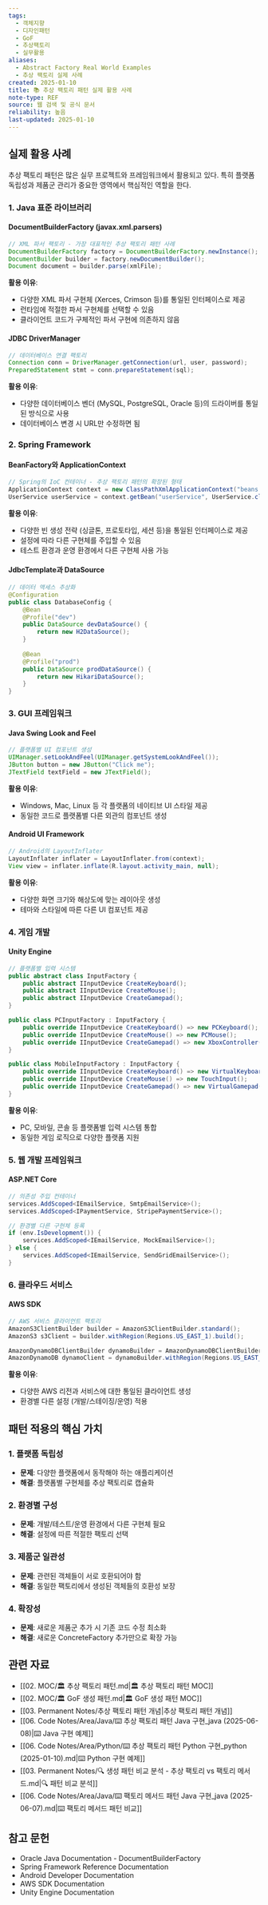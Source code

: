 ```yaml
---
tags:
  - 객체지향
  - 디자인패턴
  - GoF
  - 추상팩토리
  - 실무활용
aliases:
  - Abstract Factory Real World Examples
  - 추상 팩토리 실제 사례
created: 2025-01-10
title: 📚 추상 팩토리 패턴 실제 활용 사례
note-type: REF
source: 웹 검색 및 공식 문서
reliability: 높음
last-updated: 2025-01-10
---
```


## 실제 활용 사례

추상 팩토리 패턴은 많은 실무 프로젝트와 프레임워크에서 활용되고 있다. 특히 플랫폼 독립성과 제품군 관리가 중요한 영역에서 핵심적인 역할을 한다.

### 1. Java 표준 라이브러리

#### DocumentBuilderFactory (javax.xml.parsers)
```java
// XML 파서 팩토리 - 가장 대표적인 추상 팩토리 패턴 사례
DocumentBuilderFactory factory = DocumentBuilderFactory.newInstance();
DocumentBuilder builder = factory.newDocumentBuilder();
Document document = builder.parse(xmlFile);
```

**활용 이유**:
- 다양한 XML 파서 구현체 (Xerces, Crimson 등)를 통일된 인터페이스로 제공
- 런타임에 적절한 파서 구현체를 선택할 수 있음
- 클라이언트 코드가 구체적인 파서 구현에 의존하지 않음

#### JDBC DriverManager
```java
// 데이터베이스 연결 팩토리
Connection conn = DriverManager.getConnection(url, user, password);
PreparedStatement stmt = conn.prepareStatement(sql);
```

**활용 이유**:
- 다양한 데이터베이스 벤더 (MySQL, PostgreSQL, Oracle 등)의 드라이버를 통일된 방식으로 사용
- 데이터베이스 변경 시 URL만 수정하면 됨

### 2. Spring Framework

#### BeanFactory와 ApplicationContext
```java
// Spring의 IoC 컨테이너 - 추상 팩토리 패턴의 확장된 형태
ApplicationContext context = new ClassPathXmlApplicationContext("beans.xml");
UserService userService = context.getBean("userService", UserService.class);
```

**활용 이유**:
- 다양한 빈 생성 전략 (싱글톤, 프로토타입, 세션 등)을 통일된 인터페이스로 제공
- 설정에 따라 다른 구현체를 주입할 수 있음
- 테스트 환경과 운영 환경에서 다른 구현체 사용 가능

#### JdbcTemplate과 DataSource
```java
// 데이터 액세스 추상화
@Configuration
public class DatabaseConfig {
    @Bean
    @Profile("dev")
    public DataSource devDataSource() {
        return new H2DataSource();
    }
    
    @Bean
    @Profile("prod")
    public DataSource prodDataSource() {
        return new HikariDataSource();
    }
}
```

### 3. GUI 프레임워크

#### Java Swing Look and Feel
```java
// 플랫폼별 UI 컴포넌트 생성
UIManager.setLookAndFeel(UIManager.getSystemLookAndFeel());
JButton button = new JButton("Click me");
JTextField textField = new JTextField();
```

**활용 이유**:
- Windows, Mac, Linux 등 각 플랫폼의 네이티브 UI 스타일 제공
- 동일한 코드로 플랫폼별 다른 외관의 컴포넌트 생성

#### Android UI Framework
```java
// Android의 LayoutInflater
LayoutInflater inflater = LayoutInflater.from(context);
View view = inflater.inflate(R.layout.activity_main, null);
```

**활용 이유**:
- 다양한 화면 크기와 해상도에 맞는 레이아웃 생성
- 테마와 스타일에 따른 다른 UI 컴포넌트 제공

### 4. 게임 개발

#### Unity Engine
```csharp
// 플랫폼별 입력 시스템
public abstract class InputFactory {
    public abstract IInputDevice CreateKeyboard();
    public abstract IInputDevice CreateMouse();
    public abstract IInputDevice CreateGamepad();
}

public class PCInputFactory : InputFactory {
    public override IInputDevice CreateKeyboard() => new PCKeyboard();
    public override IInputDevice CreateMouse() => new PCMouse();
    public override IInputDevice CreateGamepad() => new XboxController();
}

public class MobileInputFactory : InputFactory {
    public override IInputDevice CreateKeyboard() => new VirtualKeyboard();
    public override IInputDevice CreateMouse() => new TouchInput();
    public override IInputDevice CreateGamepad() => new VirtualGamepad();
}
```

**활용 이유**:
- PC, 모바일, 콘솔 등 플랫폼별 입력 시스템 통합
- 동일한 게임 로직으로 다양한 플랫폼 지원

### 5. 웹 개발 프레임워크

#### ASP.NET Core
```csharp
// 의존성 주입 컨테이너
services.AddScoped<IEmailService, SmtpEmailService>();
services.AddScoped<IPaymentService, StripePaymentService>();

// 환경별 다른 구현체 등록
if (env.IsDevelopment()) {
    services.AddScoped<IEmailService, MockEmailService>();
} else {
    services.AddScoped<IEmailService, SendGridEmailService>();
}
```

### 6. 클라우드 서비스

#### AWS SDK
```java
// AWS 서비스 클라이언트 팩토리
AmazonS3ClientBuilder builder = AmazonS3ClientBuilder.standard();
AmazonS3 s3Client = builder.withRegion(Regions.US_EAST_1).build();

AmazonDynamoDBClientBuilder dynamoBuilder = AmazonDynamoDBClientBuilder.standard();
AmazonDynamoDB dynamoClient = dynamoBuilder.withRegion(Regions.US_EAST_1).build();
```

**활용 이유**:
- 다양한 AWS 리전과 서비스에 대한 통일된 클라이언트 생성
- 환경별 다른 설정 (개발/스테이징/운영) 적용

## 패턴 적용의 핵심 가치

### 1. 플랫폼 독립성
- **문제**: 다양한 플랫폼에서 동작해야 하는 애플리케이션
- **해결**: 플랫폼별 구현체를 추상 팩토리로 캡슐화

### 2. 환경별 구성
- **문제**: 개발/테스트/운영 환경에서 다른 구현체 필요
- **해결**: 설정에 따른 적절한 팩토리 선택

### 3. 제품군 일관성
- **문제**: 관련된 객체들이 서로 호환되어야 함
- **해결**: 동일한 팩토리에서 생성된 객체들의 호환성 보장

### 4. 확장성
- **문제**: 새로운 제품군 추가 시 기존 코드 수정 최소화
- **해결**: 새로운 ConcreteFactory 추가만으로 확장 가능

## 관련 자료

- [[02. MOC/🏛️ 추상 팩토리 패턴.md|🏛️ 추상 팩토리 패턴 MOC]]
- [[02. MOC/🏛️ GoF 생성 패턴.md|🏛️ GoF 생성 패턴 MOC]]
- [[03. Permanent Notes/추상 팩토리 패턴 개념|추상 팩토리 패턴 개념]]
- [[06. Code Notes/Area/Java/⌨️ 추상 팩토리 패턴 Java 구현_java (2025-06-08)|⌨️ Java 구현 예제]]
- [[06. Code Notes/Area/Python/⌨️ 추상 팩토리 패턴 Python 구현_python (2025-01-10).md|⌨️ Python 구현 예제]]
- [[03. Permanent Notes/🔍 생성 패턴 비교 분석 - 추상 팩토리 vs 팩토리 메서드.md|🔍 패턴 비교 분석]]
- [[06. Code Notes/Area/Java/⌨️ 팩토리 메서드 패턴 Java 구현_java (2025-06-07).md|⌨️ 팩토리 메서드 패턴 비교]]

## 참고 문헌

- Oracle Java Documentation - DocumentBuilderFactory
- Spring Framework Reference Documentation
- Android Developer Documentation
- AWS SDK Documentation
- Unity Engine Documentation 